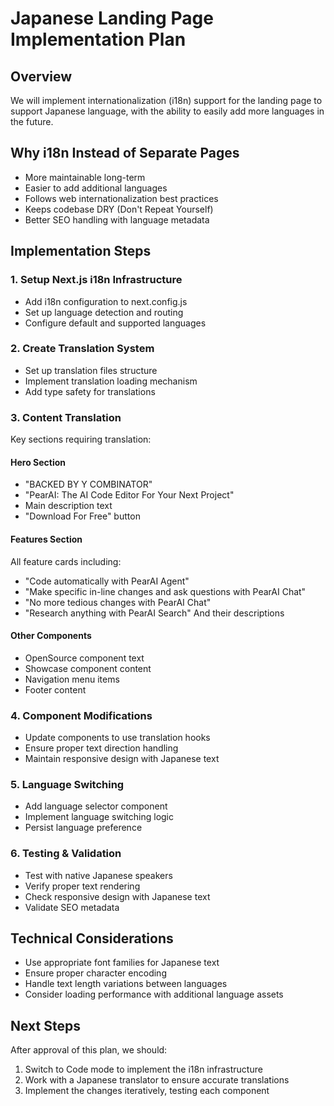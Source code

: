 # Japanese Landing Page Implementation Plan

## Overview

We will implement internationalization (i18n) support for the landing page to support Japanese language, with the ability to easily add more languages in the future.

## Why i18n Instead of Separate Pages

- More maintainable long-term
- Easier to add additional languages
- Follows web internationalization best practices
- Keeps codebase DRY (Don't Repeat Yourself)
- Better SEO handling with language metadata

## Implementation Steps

### 1. Setup Next.js i18n Infrastructure

- Add i18n configuration to next.config.js
- Set up language detection and routing
- Configure default and supported languages

### 2. Create Translation System

- Set up translation files structure
- Implement translation loading mechanism
- Add type safety for translations

### 3. Content Translation

Key sections requiring translation:

#### Hero Section

- "BACKED BY Y COMBINATOR"
- "PearAI: The AI Code Editor For Your Next Project"
- Main description text
- "Download For Free" button

#### Features Section

All feature cards including:

- "Code automatically with PearAI Agent"
- "Make specific in-line changes and ask questions with PearAI Chat"
- "No more tedious changes with PearAI Chat"
- "Research anything with PearAI Search"
  And their descriptions

#### Other Components

- OpenSource component text
- Showcase component content
- Navigation menu items
- Footer content

### 4. Component Modifications

- Update components to use translation hooks
- Ensure proper text direction handling
- Maintain responsive design with Japanese text

### 5. Language Switching

- Add language selector component
- Implement language switching logic
- Persist language preference

### 6. Testing & Validation

- Test with native Japanese speakers
- Verify proper text rendering
- Check responsive design with Japanese text
- Validate SEO metadata

## Technical Considerations

- Use appropriate font families for Japanese text
- Ensure proper character encoding
- Handle text length variations between languages
- Consider loading performance with additional language assets

## Next Steps

After approval of this plan, we should:

1. Switch to Code mode to implement the i18n infrastructure
2. Work with a Japanese translator to ensure accurate translations
3. Implement the changes iteratively, testing each component
